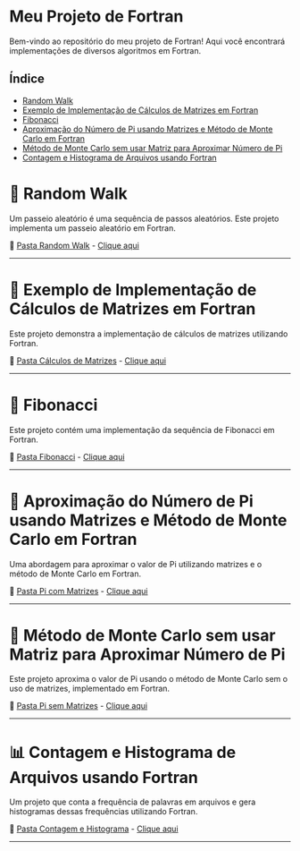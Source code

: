 # Meu Projeto de Fortran

Bem-vindo ao repositório do meu projeto de Fortran! Aqui você encontrará implementações de diversos algoritmos em Fortran.

## Índice
- [Random Walk](#-random-walk)
- [Exemplo de Implementação de Cálculos de Matrizes em Fortran](#-exemplo-de-implementação-de-cálculos-de-matrizes-em-fortran)
- [Fibonacci](#-fibonacci)
- [Aproximação do Número de Pi usando Matrizes e Método de Monte Carlo em Fortran](#-aproximação-do-número-de-pi-usando-matrizes-e-método-de-monte-carlo-em-fortran)
- [Método de Monte Carlo sem usar Matriz para Aproximar Número de Pi](#-método-de-monte-carlo-sem-usar-matriz-para-aproximar-número-de-pi)
- [Contagem e Histograma de Arquivos usando Fortran](#-contagem-e-histograma-de-arquivos-usando-fortran)

# 🌟 Random Walk

Um passeio aleatório é uma sequência de passos aleatórios. Este projeto implementa um passeio aleatório em Fortran.

🔗 [Pasta Random Walk](./Random_Walk) - [Clique aqui](./Random_Walk)

---

# 🧮 Exemplo de Implementação de Cálculos de Matrizes em Fortran

Este projeto demonstra a implementação de cálculos de matrizes utilizando Fortran.

🔗 [Pasta Cálculos de Matrizes](./Matriz-Fort) - [Clique aqui](./Matriz-Fort)

---

# 🔢 Fibonacci

Este projeto contém uma implementação da sequência de Fibonacci em Fortran.

🔗 [Pasta Fibonacci](./Fibonacci) - [Clique aqui](./Fibonacci)

---

# 🔢 Aproximação do Número de Pi usando Matrizes e Método de Monte Carlo em Fortran

Uma abordagem para aproximar o valor de Pi utilizando matrizes e o método de Monte Carlo em Fortran.

🔗 [Pasta Pi com Matrizes](./Numero_de_PI(Usando_Matriz)) - [Clique aqui](./Numero_de_PI(Usando_Matriz))

---

# 🎲 Método de Monte Carlo sem usar Matriz para Aproximar Número de Pi

Este projeto aproxima o valor de Pi usando o método de Monte Carlo sem o uso de matrizes, implementado em Fortran.

🔗 [Pasta Pi sem Matrizes](./Numero_de_PI) - [Clique aqui](./Numero_de_PI)

---

# 📊 Contagem e Histograma de Arquivos usando Fortran

Um projeto que conta a frequência de palavras em arquivos e gera histogramas dessas frequências utilizando Fortran.

🔗 [Pasta Contagem e Histograma](./Contagem_End_file->E_Histograma) - [Clique aqui](./Contagem_End_file->E_Histograma)

---
